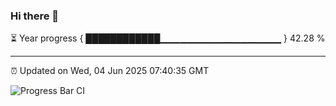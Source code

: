 ### Hi there 👋

⏳ Year progress { ████████████▁▁▁▁▁▁▁▁▁▁▁▁▁▁▁▁▁▁ } 42.28 %

---

⏰ Updated on Wed, 04 Jun 2025 07:40:35 GMT

![Progress Bar CI](https://github.com/IshwaranRudhara/GIT-ACTION/workflows/Progress%20Bar%20CI/badge.svg)
